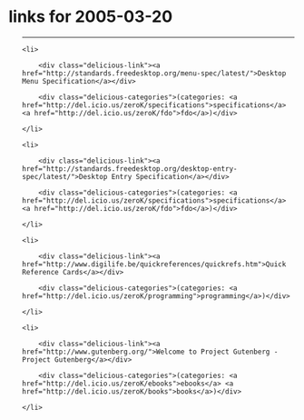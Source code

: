 # links for 2005-03-20

<ul class="delicious">

-------------------------------

	<li>

		<div class="delicious-link"><a href="http://standards.freedesktop.org/menu-spec/latest/">Desktop Menu Specification</a></div>

		<div class="delicious-categories">(categories: <a href="http://del.icio.us/zeroK/specifications">specifications</a> <a href="http://del.icio.us/zeroK/fdo">fdo</a>)</div>

	</li>

	<li>

		<div class="delicious-link"><a href="http://standards.freedesktop.org/desktop-entry-spec/latest/">Desktop Entry Specification</a></div>

		<div class="delicious-categories">(categories: <a href="http://del.icio.us/zeroK/specifications">specifications</a> <a href="http://del.icio.us/zeroK/fdo">fdo</a>)</div>

	</li>

	<li>

		<div class="delicious-link"><a href="http://www.digilife.be/quickreferences/quickrefs.htm">Quick Reference Cards</a></div>

		<div class="delicious-categories">(categories: <a href="http://del.icio.us/zeroK/programming">programming</a>)</div>

	</li>

	<li>

		<div class="delicious-link"><a href="http://www.gutenberg.org/">Welcome to Project Gutenberg - Project Gutenberg</a></div>

		<div class="delicious-categories">(categories: <a href="http://del.icio.us/zeroK/ebooks">ebooks</a> <a href="http://del.icio.us/zeroK/books">books</a>)</div>

	</li>

</ul>